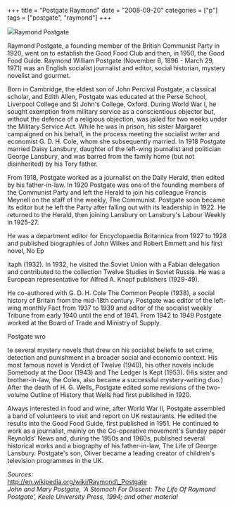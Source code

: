 +++
title = "Postgate Raymond"
date = "2008-09-20"
categories = ["p"]
tags = ["postgate", "raymond"]
+++

![](http://79.170.40.183/grahamstevenson.me.uk/images/stories/postgate.jpg)Raymond Postgate

Raymond Postgate, a founding member of the British Communist Party in 1920, went on to establish the Good Food Club and then, in 1950, the Good Food Guide. Raymond William Postgate (November 6, 1896 - March 29, 1971) was an English socialist journalist and editor, social historian, mystery novelist and gourmet.

Born in Cambridge, the eldest son of John Percival Postgate, a classical scholar, and Edith Allen, Postgate was educated at the Perse School, Liverpool College and St John's College, Oxford. During World War I, he sought exemption from military service as a conscientious objector but, without the defence of a religious objection, was jailed for two weeks under the Military Service Act. While he was in prison, his sister Margaret campaigned on his behalf, in the process meeting the socialist writer and economist G. D. H. Cole, whom she subsequently married. In 1918 Postgate married Daisy Lansbury, daughter of the left-wing journalist and politician George Lansbury, and was barred from the family home (but not disinherited) by his Tory father.

From 1918, Postgate worked as a journalist on the Daily Herald, then edited by his father-in-law. In 1920 Postgate was one of the founding members of the Communist Party and left the Herald to join his colleague Francis Meynell on the staff of the weekly, The Communist. Postgate soon became its editor but he left the Party after falling out with its leadership in 1922. He returned to the Herald, then joining Lansbury on Lansbury's Labour Weekly in 1925-27.

He was a department editor for Encyclopaedia Britannica from 1927 to 1928 and published biographies of John Wilkes and Robert Emmett and his first novel, No Ep

itaph (1932). In 1932, he visited the Soviet Union with a Fabian delegation and contributed to the collection Twelve Studies in Soviet Russia. He was a European representative for Alfred A. Knopf publishers (1929-49).

He co-authored with G. D. H. Cole The Common People (1938), a social history of Britain from the mid-18th century. Postgate was editor of the left-wing monthly Fact from 1937 to 1939 and editor of the socialist weekly Tribune from early 1940 until the end of 1941. From 1942 to 1949 Postgate worked at the Board of Trade and Ministry of Supply.

Postgate wro

te several mystery novels that drew on his socialist beliefs to set crime, detection and punishment in a broader social and economic context. His most famous novel is Verdict of Twelve (1940), his other novels include Somebody at the Door (1943) and The Ledger Is Kept (1953). (His sister and brother-in-law, the Coles, also became a successful mystery-writing duo.) After the death of H. G. Wells, Postgate edited some revisions of the two-volume Outline of History that Wells had first published in 1920.

Always interested in food and wine, after World War II, Postgate assembled a band of volunteers to visit and report on UK restaurants. He edited the results into the Good Food Guide, first published in 1951. He continued to work as a journalist, mainly on the Co-operative movement's Sunday paper Reynolds' News and, during the 1950s and 1960s, published several historical works and a biography of his father-in-law, The Life of George Lansbury. Postgate's son, Oliver became a leading creator of children's television programmes in the UK.

_Sources:_  
http://en.wikipedia.org/wiki/Raymond\_Postgate  
_John and Mary Postgate, 'A Stomach For Dissent: The Life Of Raymond Postgate', Keele University Press, 1994; and other material_
